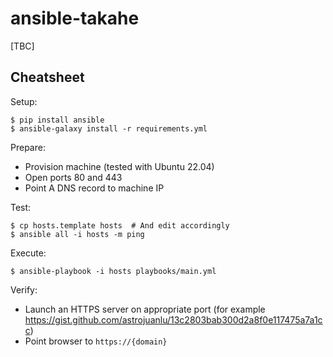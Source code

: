 # ansible-takahe

[TBC]

## Cheatsheet

Setup:

```
$ pip install ansible
$ ansible-galaxy install -r requirements.yml
```

Prepare:

- Provision machine (tested with Ubuntu 22.04)
- Open ports 80 and 443
- Point A DNS record to machine IP

Test:

```
$ cp hosts.template hosts  # And edit accordingly
$ ansible all -i hosts -m ping
```

Execute:

```
$ ansible-playbook -i hosts playbooks/main.yml
```

Verify:

- Launch an HTTPS server on appropriate port (for example https://gist.github.com/astrojuanlu/13c2803bab300d2a8f0e117475a7a1cc)
- Point browser to `https://{domain}`

